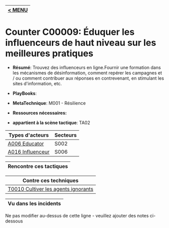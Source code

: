 |[< MENU](../README.md)|
|---|
# Counter C00009: Éduquer les influenceurs de haut niveau sur les meilleures pratiques

* **Résumé**: Trouvez des influenceurs en ligne.Fournir une formation dans les mécanismes de désinformation, comment repérer les campagnes et / ou comment contribuer aux réponses en contrevenant, en stimulant les sites d'information, etc.

* **PlayBooks**:

* **MetaTechnique**: M001 - Résilience

* **Ressources nécessaires:**

* **appartient à la scène tactique**: TA02


|Types d'acteurs |Secteurs |
|----------- |------- |
|[A006 Educator](../../generated_pages/actortypes/A006.md) |S002 |
|[A016 Influenceur](../../generated_pages/actortypes/A016.md) |S006 |



|Rencontre ces tactiques |
|---------------------- |



|Contre ces techniques |
|------------------------- |
|[T0010 Cultiver les agents ignorants](../../generated_pages/techniques/T0010.md) |



|Vu dans les incidents |
|----------------- |


Ne pas modifier au-dessus de cette ligne - veuillez ajouter des notes ci-dessous